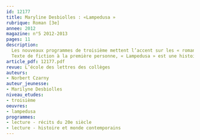 ```yaml
---
id: 12177
title: Maryline Desbiolles : «Lampedusa » 
rubrique: Roman [3e]
annee: 2012
magazine: n°5 2012-2013
pages: 11
description: 
  Les nouveaux programmes de troisième mettent l’accent sur les « romans et nouvelles des XXe et 21e siècles porteurs d’un regard sur l’histoire et le monde contemporains ». Et l’une des façons d’aborder cette thématique peut être de lire un récit d’enfance ou évoquant l’enfance.
  Texte de fiction à la première personne, « Lampedusa » est une histoire de rencontres, une forme de récit initiatique dans lequel le nom de l’île sicilienne, île de rêve en bien des sens, prend une place particulière. Mais ce récit est aussi une sorte de douce dérive poétique qui appelle une lecture différente. « Lampedusa » est un texte très court, qui se lit lentement, invite à la rêverie et à l’écriture.
article_pdf: 12177.pdf
revue: L’école des lettres des collèges
auteurs:
- Norbert Czarny
auteur_jeunesse:
- Marilyne Desbiolles
niveau_etudes:
- troisième
oeuvres:
- lampedusa
programmes:
- lecture - récits du 20e siècle
- lecture - histoire et monde contemporains
---
```

